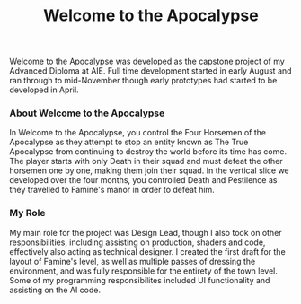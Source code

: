 ﻿---
layout: project
projectfeature: true
homepage: main
title: Welcome to the Apocalypse
year: 2020
genre: Tactics/Turn-Based Strategy
roles: Design Lead, Production, Level Design, Programming 
featureimage: /assets/images/wtta.jpg
animatedimage: /assets/images/wtta.jpg
mainvideo: https://www.youtube.com/embed/_XFcuIs5cWU
galleryimages:
  - /assets/images/wtta.jpg
  - /assets/images/wtta1.jpg
  - /assets/images/wtta2.jpg
  - /assets/images/wtta3.jpg
  - /assets/images/wtta4.jpg
downloadlinks:
  - https://theburkester.itch.io/wtta
team:
  - Nicholas Burke
  - Alexander Frencham
  - James Cretchley
  - Aaron Regterschot
  - Ben Macdonald
  - Callista Gale
  - Kyle Edmonds
  - Massimo Gamboni
  - Grant Roberts
  - James Goutos
  - Connor Li
---

Welcome to the Apocalypse was developed as the capstone project of my Advanced Diploma at AIE. Full time development started in early August and ran through to mid-November though early prototypes had started to be developed in April.

### About Welcome to the Apocalypse
In Welcome to the Apocalypse, you control the Four Horsemen of the Apocalypse as they attempt to stop an entity known as The True Apocalypse from continuing to destroy the world before its time has come. The player starts with only Death in their squad and must defeat the other horsemen one by one, making them join their squad. In the vertical slice we developed over the four months, you controlled Death and Pestilence as they travelled to Famine's manor in order to defeat him.

### My Role
My main role for the project was Design Lead, though I also took on other responsibilities, including assisting on production, shaders and code, effectively also acting as technical designer. I created the first draft for the layout of Famine's level, as well as multiple passes of dressing the environment, and was fully responsible for the entirety of the town level. Some of my programming responsibilites included UI functionality and assisting on the AI code.